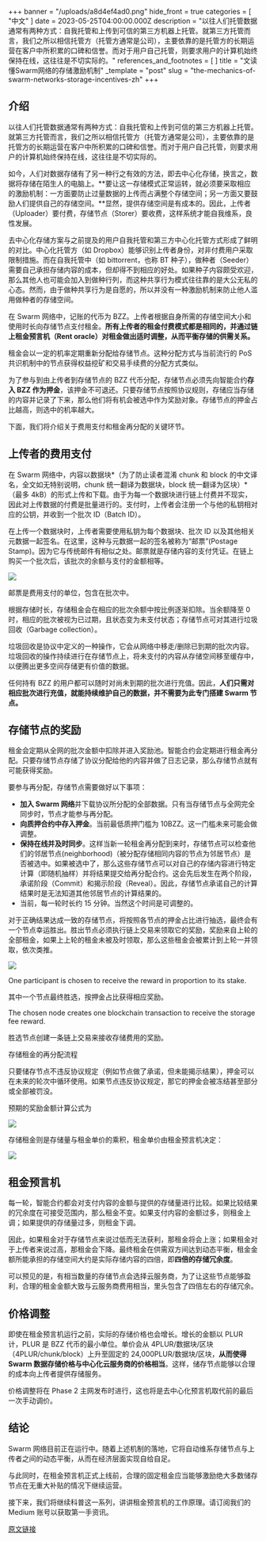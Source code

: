+++
banner = "/uploads/a8d4ef4ad0.png"
hide_front = true
categories = [ "中文" ]
date = 2023-05-25T04:00:00.000Z
description = "以往人们托管数据通常有两种方式：自我托管和上传到可信的第三方机器上托管。就第三方托管而言，我们之所以相信托管方（托管方通常是公司），主要依靠的是托管方的长期运营在客户中所积累的口碑和信誉。而对于用户自己托管，则要求用户的计算机始终保持在线，这往往是不切实际的。"
references_and_footnotes = [ ]
title = "文读懂Swarm网络的存储激励机制"
_template = "post"
slug = "the-mechanics-of-swarm-networks-storage-incentives-zh"
+++

## 介绍

以往人们托管数据通常有两种方式：自我托管和上传到可信的第三方机器上托管。就第三方托管而言，我们之所以相信托管方（托管方通常是公司），主要依靠的是托管方的长期运营在客户中所积累的口碑和信誉。而对于用户自己托管，则要求用户的计算机始终保持在线，这往往是不切实际的。

如今，人们对数据存储有了另一种行之有效的方法，即去中心化存储，换言之，数据将存储在陌生人的电脑上。**要让这一存储模式正常运转，就必须要采取相应的激励机制：一方面要防止过量数据的上传而占满整个存储空间；另一方面又要鼓励人们提供自己的存储空间。**显然，提供存储空间是有成本的。因此，上传者（Uploader）要付费，存储节点（Storer）要收费，这样系统才能自我维系，良性发展。

去中心化存储方案与之前提及的用户自我托管和第三方中心化托管方式形成了鲜明的对比。中心化托管方（如 Dropbox）能够识别上传者身份，对非付费用户采取限制措施。而在自我托管中（如 bittorrent，也称 BT 种子），做种者（Seeder）需要自己承担存储内容的成本，但却得不到相应的好处。如果种子内容颇受欢迎，那么其他人也可能会加入到做种行列，而这种共享行为模式往往靠的是大公无私的心态。然而，由于做种共享行为是自愿的，所以并没有一种激励机制来防止他人滥用做种者的存储空间。

在 Swarm 网络中，记账的代币为 BZZ。上传者根据自身所需的存储空间大小和使用时长向存储节点支付租金。**所有上传者的租金付费模式都是相同的，并通过链上租金预言机（Rent oracle）对租金做出适时调整，从而平衡存储的供需关系。**

租金会以一定的机率定期重新分配给存储节点。这种分配方式与当前流行的 PoS 共识机制中的节点获得权益挖矿和交易手续费的分配方式类似。

为了参与到由上传者到存储节点的 BZZ 代币分配，存储节点必须先向智能合约**存入 BZZ 作为押金**，该押金不可退还。只要存储节点按照协议规则，存储应当存储的内容并记录了下来，那么他们将有机会被选中作为奖励对象。存储节点的押金占比越高，则选中的机率越大。

下面，我们将介绍关于费用支付和租金再分配的关键环节。

## 上传者的费用支付

在 Swarm 网络中，内容以数据块*（为了防止读者混淆 chunk 和 block 的中文译名，全文如无特别说明，chunk 统一翻译为数据块，block 统一翻译为区块）*（最多 4kB）的形式上传和下载。由于为每一个数据块进行链上付费并不现实，因此对上传数据的付费是批量进行的。支付时，上传者会注册一个与他的私钥相对应的公钥，并收到一个批次 ID（Batch ID）。

在上传一个数据块时，上传者需要使用私钥为每个数据块、批次 ID 以及其他相关元数据一起签名。在这里，这种与元数据一起的签名被称为“邮票”(Postage Stamp)。因为它与传统邮件有相似之处。邮票就是存储内容的支付凭证。在链上购买一个批次后，该批次的余额与支付的金额相等。

![](https://hackmd.io/_uploads/HkfTnzGI3.jpg)

邮票是费用支付的单位，包含在批次中。

根据存储时长，存储租金会在相应的批次余额中按比例逐渐扣除。当余额降至 0 时，相应的批次被视为已过期，且状态变为未支付状态；存储节点可对其进行垃圾回收（Garbage collection）。

垃圾回收是协议中定义的一种操作，它会从网络中移走/删除已到期的批次内容。垃圾回收的操作持续进行在存储节点上，将未支付的内容从存储空间移至缓存中，以便腾出更多空间存储更有价值的数据。

任何持有 BZZ 的用户都可以随时对尚未到期的批次进行充值。因此，**人们只需对相应批次进行充值，就能持续维护自己的数据，并不需要为此专门搭建 Swarm 节点。**

## 存储节点的奖励

租金会定期从全网的批次金额中扣除并进入奖励池。智能合约会定期进行租金再分配。只要存储节点存储了协议分配给他的内容并做了日志记录，那么存储节点就有可能获得奖励。

要参与再分配，存储节点需要做好以下事项：

- **加入 Swarm 网络**并下载协议所分配的全部数据。只有当存储节点与全网完全同步时，节点才能参与再分配。
- **向质押合约中存入押金**。当前最低质押门槛为 10BZZ。这一门槛未来可能会做调整。
- **保持在线并及时同步**。这样当新一轮租金再分配到来时，存储节点可以检查他们的邻居节点(neighborhood)（被分配存储相同内容的节点为邻居节点）是否被选中。如果被选中了，那么这些存储节点可以对自己的存储内容进行特定计算（即随机抽样）并将结果提交给再分配合约。这会先后发生在两个阶段，承诺阶段（Commit）和揭示阶段（Reveal）。因此，存储节点承诺自己的计算结果时是无法知道其他邻居节点的计算结果的。
- 当前，每一轮时长约 15 分钟。当然这个时间是可调整的。

对于正确结果达成一致的存储节点，将按照各节点的押金占比进行抽选，最终会有一个节点幸运胜出。胜出节点必须执行链上交易来领取它的奖励，奖励来自上轮的全部租金，如果上上轮的租金未被及时领取，那么这些租金会被累计到上轮一并领取，依次类推。

![](https://hackmd.io/_uploads/ByKmYzz8n.jpg)

One participant is chosen to receive the reward in proportion to its stake.

其中一个节点最终胜选，按押金占比获得相应奖励。

The chosen node creates one blockchain transaction to receive the storage fee reward.

胜选节点创建一条链上交易来接收存储费用的奖励。

存储租金的再分配流程

只要储存节点不违反协议规定（例如节点做了承诺，但未能揭示结果），押金可以在未来的轮次中循环使用。如果节点违反协议规定，那它的押金会被冻结甚至部分或全部被罚没。

预期的奖励金额计算公式为

![](https://hackmd.io/_uploads/rkjDqMzIh.png)

存储租金则是存储量与租金单价的乘积，租金单价由租金预言机决定：

![](https://hackmd.io/_uploads/rJ69cGGIh.png)

## 租金预言机

每一轮，智能合约都会对支付内容的金额与提供的存储量进行比较。如果比较结果的冗余度在可接受范围内，那么租金不变。如果支付内容的金额过多，则租金上调；如果提供的存储量过多，则租金下调。

因此，如果租金对于存储节点来说过低而无法获利，那租金将会上涨；如果租金对于上传者来说过高，那租金会下降。最终租金在供需双方间达到动态平衡，租金金额所能承担的存储空间大约是实际存储内容的四倍，即**四倍的存储冗余度**。

可以预见的是，有相当数量的存储节点会选择云服务商，为了让这些节点能够盈利，合理的租金金额大致与云服务商费用相当，里头包含了四倍左右的存储冗余。

## 价格调整

即使在租金预言机运行之前，实际的存储价格也会增长。增长的金额以 PLUR 计，PLUR 是 BZZ 代币的最小单位。单价会从 4PLUR/数据块/区块（4PLUR/chunk/block）上升至固定的 24,000PLUR/数据块/区块，**从而使得 Swarm 数据存储价格与中心化云服务商的价格相当**。这样，储存节点能够以合理的成本向上传者提供存储服务。

价格调整将在 Phase 2 主网发布时进行，这也将是去中心化预言机取代前的最后一次手动调价。

## 结论

Swarm 网络目前正在运行中。随着上述机制的落地，它将自动维系存储节点与上传者之间的动态平衡，从而在经济层面实现自给自足。

与此同时，在租金预言机正式上线前，合理的固定租金应当能够激励绝大多数储存节点在无重大补贴的情况下继续运营。

接下来，我们将继续科普这一系列，讲讲租金预言机的工作原理。请订阅我们的 Medium 账号以获取第一手资讯。

[原文链接](https://blog.ethswarm.org/foundation/2022/the-mechanics-of-swarm-networks-storage-incentives/)
